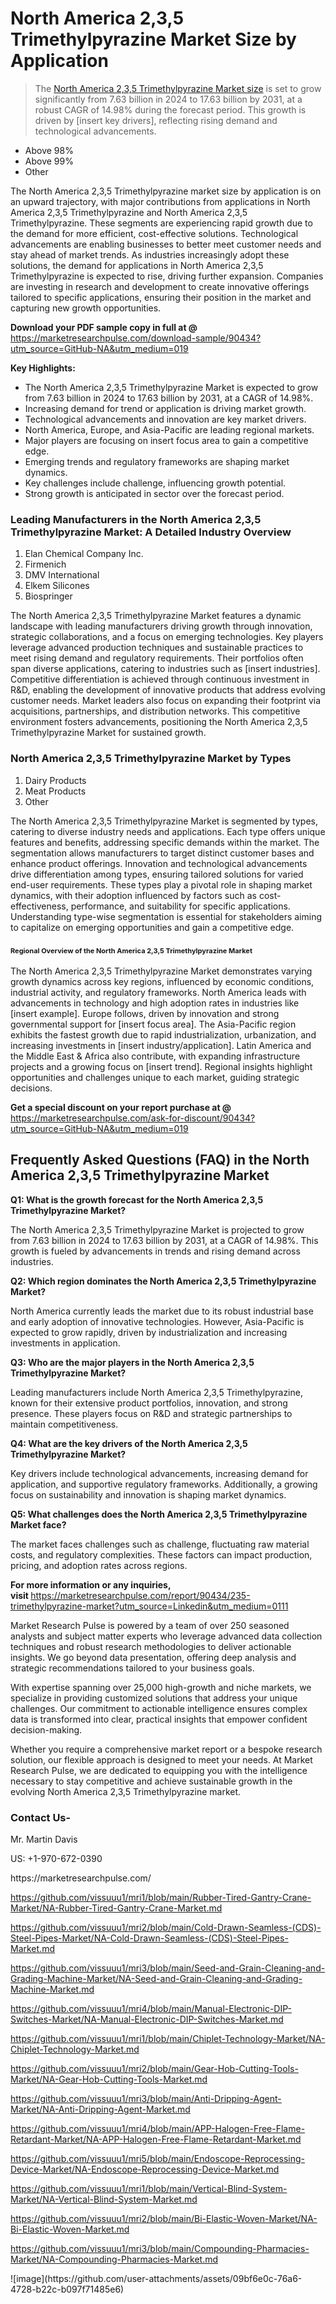 <h1>North America 2,3,5 Trimethylpyrazine Market&nbsp;Size by Application</h1><blockquote><p>The <a href="https://marketresearchpulse.com/download-sample/90434?utm_source=GitHub-NA&amp;utm_medium=019">North America 2,3,5 Trimethylpyrazine Market size</a> is set to grow significantly from 7.63 billion in 2024 to 17.63 billion by 2031, at a robust CAGR of 14.98% during the forecast period. This growth is driven by [insert key drivers], reflecting rising demand and technological advancements.</p></blockquote><ul><li>Above 98%<li> Above 99%<li> Other</li></ul><p>The North America 2,3,5 Trimethylpyrazine market size by application is on an upward trajectory, with major contributions from applications in North America 2,3,5 Trimethylpyrazine and North America 2,3,5 Trimethylpyrazine. These segments are experiencing rapid growth due to the demand for more efficient, cost-effective solutions. Technological advancements are enabling businesses to better meet customer needs and stay ahead of market trends. As industries increasingly adopt these solutions, the demand for applications in North America 2,3,5 Trimethylpyrazine is expected to rise, driving further expansion. Companies are investing in research and development to create innovative offerings tailored to specific applications, ensuring their position in the market and capturing new growth opportunities.</p><p><strong>Download your PDF sample copy in full at @ </strong><a href="https://marketresearchpulse.com/download-sample/90434?utm_source=GitHub-NA&amp;utm_medium=019">https://marketresearchpulse.com/download-sample/90434?utm_source=GitHub-NA&amp;utm_medium=019</a></p><p><strong>Key Highlights: </strong></p><ul><li>The North America 2,3,5 Trimethylpyrazine Market is expected to grow from 7.63 billion in 2024 to 17.63 billion by 2031, at a CAGR of 14.98%.</li><li>Increasing demand for trend or application is driving market growth.</li><li>Technological advancements and innovation are key market drivers.</li><li>North America, Europe, and Asia-Pacific are leading regional markets.</li><li>Major players are focusing on insert focus area to gain a competitive edge.</li><li>Emerging trends and regulatory frameworks are shaping market dynamics.</li><li>Key challenges include challenge, influencing growth potential.</li><li>Strong growth is anticipated in sector over the forecast period.</li></ul><h3>Leading Manufacturers in the North America 2,3,5 Trimethylpyrazine Market: A Detailed Industry Overview</h3><ol><li>Elan Chemical Company Inc.</li><li>Firmenich</li><li>DMV International</li><li>Elkem Silicones</li><li>Biospringer</li></ol><div class="flex max-w-full flex-col flex-grow"><div class="min-h-8 text-message flex w-full flex-col items-end gap-2 whitespace-normal break-words [.text-message+&amp;]:mt-5" dir="auto" data-message-author-role="assistant" data-message-id="fd8432e4-4910-450d-b182-61b7bfb0a01f" data-message-model-slug="gpt-4o"><div class="flex w-full flex-col gap-1 empty:hidden first:pt-[3px]"><div class="markdown prose w-full break-words dark:prose-invert light"><p>The North America 2,3,5 Trimethylpyrazine Market features a dynamic landscape with leading manufacturers driving growth through innovation, strategic collaborations, and a focus on emerging technologies. Key players leverage advanced production techniques and sustainable practices to meet rising demand and regulatory requirements. Their portfolios often span diverse applications, catering to industries such as [insert industries]. Competitive differentiation is achieved through continuous investment in R&amp;D, enabling the development of innovative products that address evolving customer needs. Market leaders also focus on expanding their footprint via acquisitions, partnerships, and distribution networks. This competitive environment fosters advancements, positioning the North America 2,3,5 Trimethylpyrazine Market for sustained growth.</p></div></div></div></div><h3>North America 2,3,5 Trimethylpyrazine Market by Types</h3><ol><li>Dairy Products<li> Meat Products<li> Other</li></ol><div class="flex max-w-full flex-col flex-grow"><div class="min-h-8 text-message flex w-full flex-col items-end gap-2 whitespace-normal break-words [.text-message+&amp;]:mt-5" dir="auto" data-message-author-role="assistant" data-message-id="084470be-0bb7-4664-bddf-5156b4f41249" data-message-model-slug="gpt-4o-mini"><div class="flex w-full flex-col gap-1 empty:hidden first:pt-[3px]"><div class="markdown prose w-full break-words dark:prose-invert light"><p>The North America 2,3,5 Trimethylpyrazine Market is segmented by types, catering to diverse industry needs and applications. Each type offers unique features and benefits, addressing specific demands within the market. The segmentation allows manufacturers to target distinct customer bases and enhance product offerings. Innovation and technological advancements drive differentiation among types, ensuring tailored solutions for varied end-user requirements. These types play a pivotal role in shaping market dynamics, with their adoption influenced by factors such as cost-effectiveness, performance, and suitability for specific applications. Understanding type-wise segmentation is essential for stakeholders aiming to capitalize on emerging opportunities and gain a competitive edge.</p></div></div></div></div><h3><span style="font-size: 11px;">Regional Overview of the North America 2,3,5 Trimethylpyrazine Market</span></h3><div class="flex max-w-full flex-col flex-grow"><div class="min-h-8 text-message flex w-full flex-col items-end gap-2 whitespace-normal break-words [.text-message+&amp;]:mt-5" dir="auto" data-message-author-role="assistant" data-message-id="e9038762-ce64-4e30-91c9-9bd413514231" data-message-model-slug="gpt-4o-mini"><div class="flex w-full flex-col gap-1 empty:hidden first:pt-[3px]"><div class="markdown prose w-full break-words dark:prose-invert light"><p>The North America 2,3,5 Trimethylpyrazine Market demonstrates varying growth dynamics across key regions, influenced by economic conditions, industrial activity, and regulatory frameworks. North America leads with advancements in technology and high adoption rates in industries like [insert example]. Europe follows, driven by innovation and strong governmental support for [insert focus area]. The Asia-Pacific region exhibits the fastest growth due to rapid industrialization, urbanization, and increasing investments in [insert industry/application]. Latin America and the Middle East &amp; Africa also contribute, with expanding infrastructure projects and a growing focus on [insert trend]. Regional insights highlight opportunities and challenges unique to each market, guiding strategic decisions.</p></div></div></div></div><p><strong>Get a special discount on your report purchase at @ </strong><a href="https://marketresearchpulse.com/ask-for-discount/90434?utm_source=GitHub-NA&amp;utm_medium=019">https://marketresearchpulse.com/ask-for-discount/90434?utm_source=GitHub-NA&amp;utm_medium=019</a></p><h2>Frequently Asked Questions (FAQ) in the North America 2,3,5 Trimethylpyrazine Market</h2><p><strong>Q1: What is the growth forecast for the North America 2,3,5 Trimethylpyrazine Market?</strong></p><p>The North America 2,3,5 Trimethylpyrazine Market is projected to grow from 7.63 billion in 2024 to 17.63 billion by 2031, at a CAGR of 14.98%. This growth is fueled by advancements in trends and rising demand across industries.</p><p><strong>Q2: Which region dominates the North America 2,3,5 Trimethylpyrazine Market?</strong></p><p>North America currently leads the market due to its robust industrial base and early adoption of innovative technologies. However, Asia-Pacific is expected to grow rapidly, driven by industrialization and increasing investments in application.</p><p><strong>Q3: Who are the major players in the North America 2,3,5 Trimethylpyrazine Market?</strong></p><p>Leading manufacturers include North America 2,3,5 Trimethylpyrazine, known for their extensive product portfolios, innovation, and strong presence. These players focus on R&amp;D and strategic partnerships to maintain competitiveness.</p><p><strong>Q4: What are the key drivers of the North America 2,3,5 Trimethylpyrazine Market?</strong></p><p>Key drivers include technological advancements, increasing demand for application, and supportive regulatory frameworks. Additionally, a growing focus on sustainability and innovation is shaping market dynamics.</p><p><strong>Q5: What challenges does the North America 2,3,5 Trimethylpyrazine Market face?</strong></p><p>The market faces challenges such as challenge, fluctuating raw material costs, and regulatory complexities. These factors can impact production, pricing, and adoption rates across regions.</p><p><strong>For more information or any inquiries, visit&nbsp;</strong><a href="https://marketresearchpulse.com/report/90434/235-trimethylpyrazine-market?utm_source=Linkedin&utm_medium=0111">https://marketresearchpulse.com/report/90434/235-trimethylpyrazine-market?utm_source=Linkedin&utm_medium=0111</a></p><p>Market Research Pulse is powered by a team of over 250 seasoned analysts and subject matter experts who leverage advanced data collection techniques and robust research methodologies to deliver actionable insights. We go beyond data presentation, offering deep analysis and strategic recommendations tailored to your business goals.</p><p>With expertise spanning over 25,000 high-growth and niche markets, we specialize in providing customized solutions that address your unique challenges. Our commitment to actionable intelligence ensures complex data is transformed into clear, practical insights that empower confident decision-making.</p><p>Whether you require a comprehensive market report or a bespoke research solution, our flexible approach is designed to meet your needs. At Market Research Pulse, we are dedicated to equipping you with the intelligence necessary to stay competitive and achieve sustainable growth in the evolving North America 2,3,5 Trimethylpyrazine market.</p><h3><strong>Contact Us-</strong></h3><p>Mr. Martin Davis</p><p>US: +1-970-672-0390</p><p>https://marketresearchpulse.com/</p><p><a href="https://github.com/vissuuu1/mri1/blob/main/Rubber-Tired-Gantry-Crane-Market/NA-Rubber-Tired-Gantry-Crane-Market.md">https://github.com/vissuuu1/mri1/blob/main/Rubber-Tired-Gantry-Crane-Market/NA-Rubber-Tired-Gantry-Crane-Market.md</a></p><p><a href="https://github.com/vissuuu1/mri2/blob/main/Cold-Drawn-Seamless-(CDS)-Steel-Pipes-Market/NA-Cold-Drawn-Seamless-(CDS)-Steel-Pipes-Market.md">https://github.com/vissuuu1/mri2/blob/main/Cold-Drawn-Seamless-(CDS)-Steel-Pipes-Market/NA-Cold-Drawn-Seamless-(CDS)-Steel-Pipes-Market.md</a></p><p><a href="https://github.com/vissuuu1/mri3/blob/main/Seed-and-Grain-Cleaning-and-Grading-Machine-Market/NA-Seed-and-Grain-Cleaning-and-Grading-Machine-Market.md">https://github.com/vissuuu1/mri3/blob/main/Seed-and-Grain-Cleaning-and-Grading-Machine-Market/NA-Seed-and-Grain-Cleaning-and-Grading-Machine-Market.md</a></p><p><a href="https://github.com/vissuuu1/mri4/blob/main/Manual-Electronic-DIP-Switches-Market/NA-Manual-Electronic-DIP-Switches-Market.md">https://github.com/vissuuu1/mri4/blob/main/Manual-Electronic-DIP-Switches-Market/NA-Manual-Electronic-DIP-Switches-Market.md</a></p><p><a href="https://github.com/vissuuu1/mri1/blob/main/Chiplet-Technology-Market/NA-Chiplet-Technology-Market.md">https://github.com/vissuuu1/mri1/blob/main/Chiplet-Technology-Market/NA-Chiplet-Technology-Market.md</a></p><p><a href="https://github.com/vissuuu1/mri2/blob/main/Gear-Hob-Cutting-Tools-Market/NA-Gear-Hob-Cutting-Tools-Market.md">https://github.com/vissuuu1/mri2/blob/main/Gear-Hob-Cutting-Tools-Market/NA-Gear-Hob-Cutting-Tools-Market.md</a></p><p><a href="https://github.com/vissuuu1/mri3/blob/main/Anti-Dripping-Agent-Market/NA-Anti-Dripping-Agent-Market.md">https://github.com/vissuuu1/mri3/blob/main/Anti-Dripping-Agent-Market/NA-Anti-Dripping-Agent-Market.md</a></p><p><a href="https://github.com/vissuuu1/mri4/blob/main/APP-Halogen-Free-Flame-Retardant-Market/NA-APP-Halogen-Free-Flame-Retardant-Market.md">https://github.com/vissuuu1/mri4/blob/main/APP-Halogen-Free-Flame-Retardant-Market/NA-APP-Halogen-Free-Flame-Retardant-Market.md</a></p><p><a href="https://github.com/vissuuu1/mri5/blob/main/Endoscope-Reprocessing-Device-Market/NA-Endoscope-Reprocessing-Device-Market.md">https://github.com/vissuuu1/mri5/blob/main/Endoscope-Reprocessing-Device-Market/NA-Endoscope-Reprocessing-Device-Market.md</a></p><p><a href="https://github.com/vissuuu1/mri1/blob/main/Vertical-Blind-System-Market/NA-Vertical-Blind-System-Market.md">https://github.com/vissuuu1/mri1/blob/main/Vertical-Blind-System-Market/NA-Vertical-Blind-System-Market.md</a></p><p><a href="https://github.com/vissuuu1/mri2/blob/main/Bi-Elastic-Woven-Market/NA-Bi-Elastic-Woven-Market.md">https://github.com/vissuuu1/mri2/blob/main/Bi-Elastic-Woven-Market/NA-Bi-Elastic-Woven-Market.md</a></p><p><a href="https://github.com/vissuuu1/mri3/blob/main/Compounding-Pharmacies-Market/NA-Compounding-Pharmacies-Market.md">https://github.com/vissuuu1/mri3/blob/main/Compounding-Pharmacies-Market/NA-Compounding-Pharmacies-Market.md</a></p>
![image](https://github.com/user-attachments/assets/09bf6e0c-76a6-4728-b22c-b097f71485e6)
